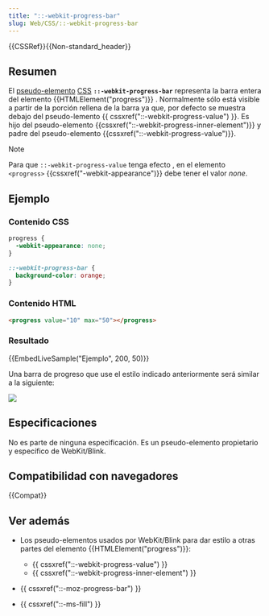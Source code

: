 ```yaml
---
title: "::-webkit-progress-bar"
slug: Web/CSS/::-webkit-progress-bar
---
```


{{CSSRef}}{{Non-standard_header}}

## Resumen

El [pseudo-elemento](/es/docs/Web/CSS/Pseudo-elements) [CSS](/es/docs/Web/CSS) **`::-webkit-progress-bar`** representa la barra entera del elemento {{HTMLElement("progress")}} . Normalmente sólo está visible a partir de la porción rellena de la barra ya que, por defecto se muestra debajo del pseudo-lemento {{ cssxref("::-webkit-progress-value") }}. Es hijo del pseudo-elemento {{cssxref("::-webkit-progress-inner-element")}} y padre del pseudo-elemento {{cssxref("::-webkit-progress-value")}}.

> [!NOTE]
> Para que `::-webkit-progress-value` tenga efecto , en el elemento `<progress>` {{cssxref("-webkit-appearance")}} debe tener el valor _none_.

## Ejemplo

### Contenido CSS

```css
progress {
  -webkit-appearance: none;
}

::-webkit-progress-bar {
  background-color: orange;
}
```

### Contenido HTML

```html
<progress value="10" max="50"></progress>
```

### Resultado

{{EmbedLiveSample("Ejemplo", 200, 50)}}

Una barra de progreso que use el estilo indicado anteriormente será similar a la siguiente:

![](progress-bar.png)

## Especificaciones

No es parte de ninguna especificación. Es un pseudo-elemento propietario y específico de WebKit/Blink.

## Compatibilidad con navegadores

{{Compat}}

## Ver además

- Los pseudo-elementos usados por WebKit/Blink para dar estilo a otras partes del elemento {{HTMLElement("progress")}}:

  - {{ cssxref("::-webkit-progress-value") }}
  - {{ cssxref("::-webkit-progress-inner-element") }}

- {{ cssxref("::-moz-progress-bar") }}
- {{ cssxref("::-ms-fill") }}
